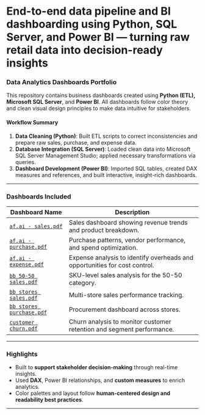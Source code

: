 # End-to-end data pipeline and BI dashboarding using Python, SQL Server, and Power BI — turning raw retail data into decision-ready insights


###  Data Analytics Dashboards Portfolio

This repository contains business dashboards created using **Python (ETL), Microsoft SQL Server**, and **Power BI**. All dashboards follow color theory and clean visual design principles to make data intuitive for stakeholders.

####  Workflow Summary

1. **Data Cleaning (Python)**: Built ETL scripts to correct inconsistencies and prepare raw sales, purchase, and expense data.
2. **Database Integration (SQL Server)**: Loaded clean data into Microsoft SQL Server Management Studio; applied necessary transformations via queries.
3. **Dashboard Development (Power BI)**: Imported SQL tables, created DAX measures and references, and built interactive, insight-rich dashboards.

---

###  Dashboards Included

| Dashboard Name                                           | Description                                                                |
| -------------------------------------------------------- | -------------------------------------------------------------------------- |
| [`af.ai - sales.pdf`](./af.ai%20-%20sales.pdf)           | Sales dashboard showing revenue trends and product breakdown.              |
| [`af.ai - purchase.pdf`](./af.ai%20-%20purchase.pdf)     | Purchase patterns, vendor performance, and spend optimization.             |
| [`af.ai - expense.pdf`](./af.ai%20-%20expense.pdf)       | Expense analysis to identify overheads and opportunities for cost control. |
| [`bb 50-50 sales.pdf`](./bb%2050-50%20sales.pdf)         | SKU-level sales analysis for the 50-50 category.                           |
| [`bb stores sales.pdf`](./bb%20stores%20sales.pdf)       | Multi-store sales performance tracking.                                    |
| [`bb stores purchase.pdf`](./bb%20stores%20purchase.pdf) | Procurement dashboard across stores.                                       |
| [`customer churn.pdf`](./customer%20churn.pdf)           | Churn analysis to monitor customer retention and segment performance.      |

---

###  Highlights

* Built to **support stakeholder decision-making** through real-time insights.
* Used **DAX**, Power BI relationships, and **custom measures** to enrich analytics.
* Color palettes and layout follow **human-centered design and readability best practices**.

---

